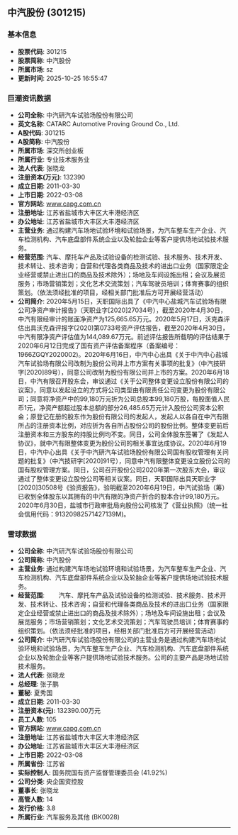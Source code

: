 ## 中汽股份 (301215)

### 基本信息

- **股票代码**: 301215
- **股票简称**: 中汽股份
- **所属市场**: sz
- **更新时间**: 2025-10-25 16:55:47

### 巨潮资讯数据

- **公司全称**: 中汽研汽车试验场股份有限公司
- **英文名称**: CATARC Automotive Proving Ground Co., Ltd.
- **A股代码**: 301215
- **A股简称**: 中汽股份
- **所属市场**: 深交所创业板
- **所属行业**: 专业技术服务业
- **法人代表**: 张晓龙
- **注册资本(万元)**: 132390
- **成立日期**: 2011-03-30
- **上市日期**: 2022-03-08
- **官方网站**: www.capg.com.cn
- **注册地址**: 江苏省盐城市大丰区大丰港经济区
- **办公地址**: 江苏省盐城市大丰区大丰港经济区
- **主营业务**: 通过构建汽车场地试验环境和试验场景，为汽车整车生产企业、汽车检测机构、汽车底盘部件系统企业以及轮胎企业等客户提供场地试验技术服务。
- **经营范围**: 汽车、摩托车产品及试验设备的检测试验、技术服务、技术开发、技术转让、技术咨询；自营和代理各类商品及技术的进出口业务（国家限定企业经营或禁止进出口的商品及技术除外）；场地及车间设施出租；会议及展览服务；市场营销策划；文化艺术交流策划；汽车驾驶员培训；体育赛事的组织策划。（依法须经批准的项目，经相关部门批准后方可开展经营活动）
- **公司简介**: 2020年5月15日，天职国际出具了《中汽中心盐城汽车试验场有限公司净资产审计报告》（天职业字[2020]27034号），截至2020年4月30日，中汽有限经审计的账面净资产为125,665.65万元。2020年5月17日，沃克森评估出具沃克森评报字(2020)第0733号资产评估报告，截至2020年4月30日，中汽有限净资产评估值为144,089.67万元。前述评估报告所载明的评估结果于2020年6月12日完成了国有资产评估备案程序（备案编号：1966ZGQY2020002)。2020年6月16日，中汽中心出具《关于中汽中心盐城汽车试验场有限公司改制为股份公司并上市方案有关事项的批复》（中汽技研字[2020]89号），同意公司改制为股份有限公司并上市的方案。2020年6月18日，中汽有限召开股东会，审议通过《关于公司整体变更设立股份有限公司的议案》，同意以发起设立的方式将公司类型由有限责任公司变更为股份有限公司；同意将净资产中的99,180万元折为公司总股本99,180万股，每股面值人民币1元，净资产额超过股本总额的部分26,485.65万元计入股份公司资本公积金；原登记在册的股东作为股份有限公司的发起人，发起人以各自在中汽有限所占的注册资本比例，对应折为各自所占股份公司的股份比例。整体变更前后注册资本和三方股东的持股比例均不变。同日，公司全体股东签署了《发起人协议》，就中汽有限整体变更为股份公司的相关事宜达成协议。2020年6月19日，中汽中心出具《关于中汽研汽车试验场股份有限公司国有股权管理有关问题的批复》（中汽技研字[2020]91号），同意中汽有限整体变更设立股份公司的国有股权管理方案。同日，公司召开股份公司2020年第一次股东大会，审议通过了整体变更设立股份公司等相关议案。同日，天职国际出具天职业字[2020]30508号《验资报告》，验明截至2020年6月19日，中汽试验场（筹）已收到全体股东以其拥有的中汽有限的净资产折合的股本合计99,180万元。2020年6月30日，盐城市行政审批局向股份公司核发了《营业执照》（统一社会信用代码：91320982571427139M)。

### 雪球数据

- **公司全称**: 中汽研汽车试验场股份有限公司
- **公司简称**: 中汽股份
- **主营业务**: 通过构建汽车场地试验环境和试验场景，为汽车整车生产企业、汽车检测机构、汽车底盘部件系统企业以及轮胎企业等客户提供场地试验技术服务。
- **经营范围**: 　　汽车、摩托车产品及试验设备的检测试验、技术服务、技术开发、技术转让、技术咨询；自营和代理各类商品及技术的进出口业务（国家限定企业经营或禁止进出口的商品及技术除外）；场地及车间设施出租；会议及展览服务；市场营销策划；文化艺术交流策划；汽车驾驶员培训；体育赛事的组织策划。（依法须经批准的项目，经相关部门批准后方可开展经营活动）
- **公司简介**: 中汽研汽车试验场股份有限公司的主营业务是通过构建汽车场地试验环境和试验场景，为汽车整车生产企业、汽车检测机构、汽车底盘部件系统企业以及轮胎企业等客户提供场地试验技术服务。公司的主要产品是场地试验技术服务。
- **法人代表**: 张晓龙
- **总经理**: 张子鹏
- **董秘**: 夏秀国
- **成立日期**: 2011-03-30
- **注册资本(元)**: 132390.00万元
- **员工人数**: 105
- **官方网站**: www.capg.com.cn
- **注册地址**: 江苏省盐城市大丰区大丰港经济区
- **办公地址**: 江苏省盐城市大丰区大丰港经济区
- **上市日期**: 2022-03-08
- **所属省份**: 江苏省
- **实际控制人**: 国务院国有资产监督管理委员会 (41.92%)
- **公司分类**: 央企国资控股
- **董事长**: 张晓龙
- **高管人数**: 14
- **发行价格**: 3.8
- **所属行业**: 汽车服务及其他 (BK0028)

---